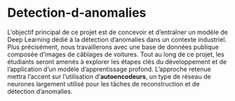 # Detection-d-anomalies


L’objectif principal de ce projet est de concevoir et d’entraîner un modèle de
Deep Learning dédié à la détection d’anomalies dans un contexte industriel. Plus
précisément, nous travaillerons avec une base de données publique composée
d’images de câblages de voitures. Tout au long de ce projet, les étudiants
seront amenés à explorer les étapes clés du développement et de l’application
d’un modèle d’apprentissage profond. L’approche retenue mettra l’accent sur
l’utilisation d’**autoencodeurs**, un type de réseau de neurones largement utilisé
pour les tâches de reconstruction et de détection d’anomalies.


